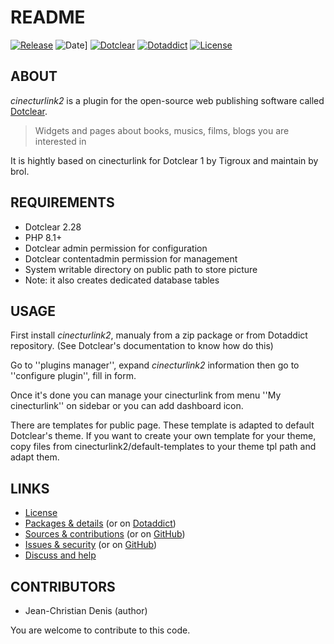 # README

[![Release](https://img.shields.io/badge/release-2.0-a2cbe9.svg)](https://git.dotclear.watch/JcDenis/cinecturlink2/releases)
![Date](https://img.shields.io/badge/date-2023.08.24-c44d58.svg)]
[![Dotclear](https://img.shields.io/badge/dotclear-v2.27-137bbb.svg)](https://fr.dotclear.org/download)
[![Dotaddict](https://img.shields.io/badge/dotaddict-official-9ac123.svg)](https://plugins.dotaddict.org/dc2/details/cinecturlink2)
[![License](https://img.shields.io/badge/license-GPL--2.0-ececec.svg)](https://git.dotclear.watch/JcDenis/cinecturlink2/src/branch/master/LICENSE)

## ABOUT

_cinecturlink2_ is a plugin for the open-source web publishing software called [Dotclear](https://www.dotclear.org).

> Widgets and pages about books, musics, films, blogs you are interested in

It is hightly based on cinecturlink for Dotclear 1 by Tigroux and maintain by brol.

## REQUIREMENTS

* Dotclear 2.28
* PHP 8.1+
* Dotclear admin permission for configuration
* Dotclear contentadmin permission for management
* System writable directory on public path to store picture
* Note: it also creates dedicated database tables

## USAGE

First install _cinecturlink2_, manualy from a zip package or from 
Dotaddict repository. (See Dotclear's documentation to know how do this)

Go to ''plugins manager'', expand _cinecturlink2_ information then 
go to ''configure plugin'', fill in form.

Once it's done you can manage your cinecturlink from menu 
''My cinecturlink'' on sidebar or you can add dashboard icon.

There are templates for public page. These template is adapted to 
default Dotclear's theme. If you want to create your own template 
for your theme, copy files from cinecturlink2/default-templates 
to your theme tpl path and adapt them.

## LINKS

* [License](https://git.dotclear.watch/JcDenis/cinecturlink2/src/branch/master/LICENSE)
* [Packages & details](https://git.dotclear.watch/JcDenis/cinecturlink2/releases) (or on [Dotaddict](https://plugins.dotaddict.org/dc2/details/cinecturlink2))
* [Sources & contributions](https://git.dotclear.watch/JcDenis/cinecturlink2) (or on [GitHub](https://github.com/JcDenis/cinecturlink2))
* [Issues & security](https://git.dotclear.watch/JcDenis/cinecturlink2/issues) (or on [GitHub](https://github.com/JcDenis/cinecturlink2/issues))
* [Discuss and help](https://forum.dotclear.org/viewtopic.php?id=40893)

## CONTRIBUTORS

* Jean-Christian Denis (author)

You are welcome to contribute to this code.
